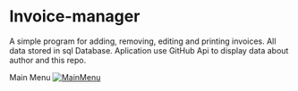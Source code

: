 # Invoice-manager
A simple program for adding, removing, editing and printing invoices. All data stored in sql Database. Aplication use GitHub Api to display data about author and this repo.

Main Menu
<a href="https://ibb.co/pXwd6J0"><img src="https://i.ibb.co/JktHW5B/MainMenu.png" alt="MainMenu" border="0"></a>
